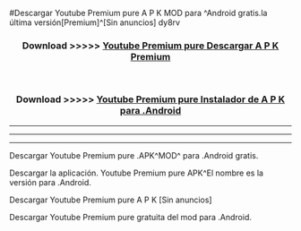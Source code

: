 #Descargar Youtube Premium pure  A P K MOD para ^Android gratis.la última versión[Premium]^[Sin anuncios] dy8rv



<div align="center">
<h3>Download >>>>> <a href="https://es-web.web.app/?es= ${title}">Youtube Premium pure  Descargar A P K Premium</a></h3><br>

<h3>Download >>>>> <a href="https://es-web.web.app/?es= ${title}">Youtube Premium pure  Instalador de A P K para .Android</a></h3>
</div>


----------------------------------------------------------

----------------------------------------------------------

----------------------------------------------------------

Descargar Youtube Premium pure  .APK^MOD^ para .Android gratis.

Descargar la aplicación. Youtube Premium pure  APK^El nombre es la versión para .Android.

Descargar Youtube Premium pure  A P K [Sin anuncios]

Descargar Youtube Premium pure  gratuita del mod para .Android.